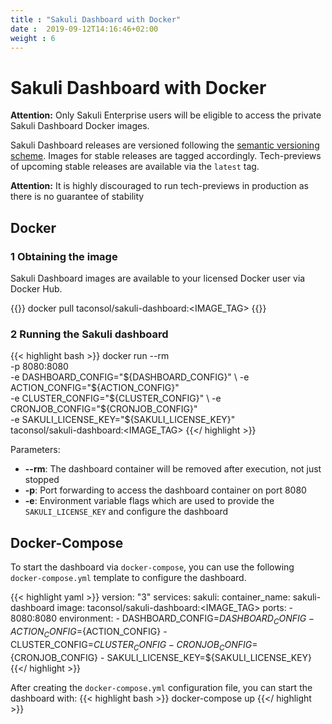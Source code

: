 ```yaml
---
title : "Sakuli Dashboard with Docker"
date :  2019-09-12T14:16:46+02:00
weight : 6
---
```


# Sakuli Dashboard with Docker

**Attention:** Only Sakuli Enterprise users will be eligible to access the private Sakuli Dashboard Docker images.

Sakuli Dashboard releases are versioned following the [semantic versioning scheme](https://semver.org/).
Images for stable releases are tagged accordingly.
Tech-previews of upcoming stable releases are available via the `latest` tag.

**Attention:** It is highly discouraged to run tech-previews in production as there is no guarantee of stability

## Docker

### 1 Obtaining the image

Sakuli Dashboard images are available to your licensed Docker user via Docker Hub.

{{<highlight bash>}}
docker pull taconsol/sakuli-dashboard:<IMAGE_TAG>
{{</highlight>}}

### 2 Running the Sakuli dashboard

{{< highlight bash >}}
docker run --rm \
 -p 8080:8080 \
 -e DASHBOARD_CONFIG="${DASHBOARD_CONFIG}" \
 -e ACTION_CONFIG="${ACTION_CONFIG}" \
 -e CLUSTER_CONFIG="${CLUSTER_CONFIG}" \
 -e CRONJOB_CONFIG="${CRONJOB_CONFIG}" \
 -e SAKULI_LICENSE_KEY="${SAKULI_LICENSE_KEY}" \
 taconsol/sakuli-dashboard:<IMAGE_TAG>
{{</ highlight >}}

Parameters:

- **\-\-rm**: The dashboard container will be removed after execution, not just stopped
- **-p**: Port forwarding to access the dashboard container on port 8080
- **-e**: Environment variable flags which are used to provide the `SAKULI_LICENSE_KEY` and configure the dashboard

## Docker-Compose

To start the dashboard via `docker-compose`, you can use the following `docker-compose.yml` template to configure the
dashboard.  

{{< highlight yaml >}}
version: "3"
services:
    sakuli:
        container_name: sakuli-dashboard
        image: taconsol/sakuli-dashboard:<IMAGE_TAG>
        ports:
            - 8080:8080
        environment:
            - DASHBOARD_CONFIG=${DASHBOARD_CONFIG}
            - ACTION_CONFIG=${ACTION_CONFIG}
            - CLUSTER_CONFIG=${CLUSTER_CONFIG}
            - CRONJOB_CONFIG=${CRONJOB_CONFIG}
            - SAKULI_LICENSE_KEY=${SAKULI_LICENSE_KEY}
{{</ highlight >}}

After creating the `docker-compose.yml` configuration file, you can start the dashboard with:
{{< highlight bash >}}
docker-compose up
{{</ highlight >}}
